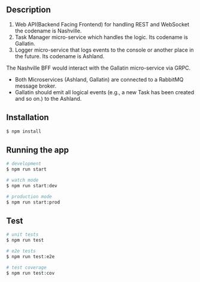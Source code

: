 ## Description

1. Web API(Backend Facing Frontend) for handling REST and WebSocket the codename is Nashville.
2. Task Manager micro-service which handles the logic. Its codename is Gallatin.
2. Logger micro-service that logs events to the console or another place in the future. Its codename is Ashland.

The Nashville BFF would interact with the Gallatin micro-service via GRPC.
- Both Microservices (Ashland, Gallatin) are connected to a RabbitMQ message broker.
- Gallatin should emit all logical events (e.g., a new Task has been created and so on.) to the Ashland.

## Installation

```bash
$ npm install
```

## Running the app

```bash
# development
$ npm run start

# watch mode
$ npm run start:dev

# production mode
$ npm run start:prod
```

## Test

```bash
# unit tests
$ npm run test

# e2e tests
$ npm run test:e2e

# test coverage
$ npm run test:cov
```

